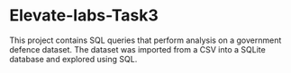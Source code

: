 # Elevate-labs-Task3
This project contains SQL queries that perform analysis on a government defence dataset. The dataset was imported from a CSV into a SQLite database and explored using SQL.
